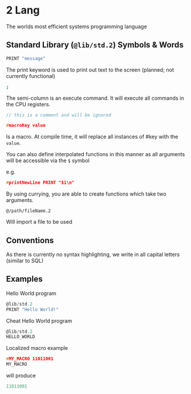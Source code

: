 # 2 Lang

The worlds most efficient systems programming language

## Standard Library (`@lib/std.2`) Symbols & Words

```sh
PRINT "message"
```

The print keyword is used to print out text to the screen (planned; not currently functional)

```sh
;
```

The semi-column is an execute command. It will execute all commands in the CPU registers.

```C
// this is a comment and will be ignored
```

```C
#macroKey value
```

Is a macro. At compile time, it will replace all instances of #key with the `value`.

You can also define interpolated functions in this manner as all arguments will be accessible via the `$` symbol

e.g.

```C
#printNewLine PRINT "$1\n"
```

By using currying, you are able to create functions which take two arguments.

```
@/path/fileName.2
```

Will import a file to be used

## Conventions

As there is currently no syntax highlighting, we write in all capital letters (similar to SQL)

## Examples

Hello World program

```C
@lib/std.2
PRINT "Hello World!"
```

Cheat Hello World program

```C
@lib/std.2
HELLO_WORLD
```

Localized macro example

```C
#MY_MACRO 11011001
MY_MACRO
```

will produce

```C
11011001
```
